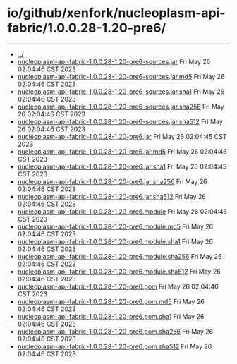 # io/github/xenfork/nucleoplasm-api-fabric/1.0.0.28-1.20-pre6/

---
- [../](../index.md)
- [nucleoplasm-api-fabric-1.0.0.28-1.20-pre6-sources.jar](nucleoplasm-api-fabric-1.0.0.28-1.20-pre6-sources.jar) Fri May 26 02:04:46 CST 2023
- [nucleoplasm-api-fabric-1.0.0.28-1.20-pre6-sources.jar.md5](nucleoplasm-api-fabric-1.0.0.28-1.20-pre6-sources.jar.md5) Fri May 26 02:04:46 CST 2023
- [nucleoplasm-api-fabric-1.0.0.28-1.20-pre6-sources.jar.sha1](nucleoplasm-api-fabric-1.0.0.28-1.20-pre6-sources.jar.sha1) Fri May 26 02:04:46 CST 2023
- [nucleoplasm-api-fabric-1.0.0.28-1.20-pre6-sources.jar.sha256](nucleoplasm-api-fabric-1.0.0.28-1.20-pre6-sources.jar.sha256) Fri May 26 02:04:46 CST 2023
- [nucleoplasm-api-fabric-1.0.0.28-1.20-pre6-sources.jar.sha512](nucleoplasm-api-fabric-1.0.0.28-1.20-pre6-sources.jar.sha512) Fri May 26 02:04:46 CST 2023
- [nucleoplasm-api-fabric-1.0.0.28-1.20-pre6.jar](nucleoplasm-api-fabric-1.0.0.28-1.20-pre6.jar) Fri May 26 02:04:45 CST 2023
- [nucleoplasm-api-fabric-1.0.0.28-1.20-pre6.jar.md5](nucleoplasm-api-fabric-1.0.0.28-1.20-pre6.jar.md5) Fri May 26 02:04:46 CST 2023
- [nucleoplasm-api-fabric-1.0.0.28-1.20-pre6.jar.sha1](nucleoplasm-api-fabric-1.0.0.28-1.20-pre6.jar.sha1) Fri May 26 02:04:45 CST 2023
- [nucleoplasm-api-fabric-1.0.0.28-1.20-pre6.jar.sha256](nucleoplasm-api-fabric-1.0.0.28-1.20-pre6.jar.sha256) Fri May 26 02:04:46 CST 2023
- [nucleoplasm-api-fabric-1.0.0.28-1.20-pre6.jar.sha512](nucleoplasm-api-fabric-1.0.0.28-1.20-pre6.jar.sha512) Fri May 26 02:04:46 CST 2023
- [nucleoplasm-api-fabric-1.0.0.28-1.20-pre6.module](nucleoplasm-api-fabric-1.0.0.28-1.20-pre6.module) Fri May 26 02:04:46 CST 2023
- [nucleoplasm-api-fabric-1.0.0.28-1.20-pre6.module.md5](nucleoplasm-api-fabric-1.0.0.28-1.20-pre6.module.md5) Fri May 26 02:04:46 CST 2023
- [nucleoplasm-api-fabric-1.0.0.28-1.20-pre6.module.sha1](nucleoplasm-api-fabric-1.0.0.28-1.20-pre6.module.sha1) Fri May 26 02:04:46 CST 2023
- [nucleoplasm-api-fabric-1.0.0.28-1.20-pre6.module.sha256](nucleoplasm-api-fabric-1.0.0.28-1.20-pre6.module.sha256) Fri May 26 02:04:46 CST 2023
- [nucleoplasm-api-fabric-1.0.0.28-1.20-pre6.module.sha512](nucleoplasm-api-fabric-1.0.0.28-1.20-pre6.module.sha512) Fri May 26 02:04:46 CST 2023
- [nucleoplasm-api-fabric-1.0.0.28-1.20-pre6.pom](nucleoplasm-api-fabric-1.0.0.28-1.20-pre6.pom) Fri May 26 02:04:46 CST 2023
- [nucleoplasm-api-fabric-1.0.0.28-1.20-pre6.pom.md5](nucleoplasm-api-fabric-1.0.0.28-1.20-pre6.pom.md5) Fri May 26 02:04:46 CST 2023
- [nucleoplasm-api-fabric-1.0.0.28-1.20-pre6.pom.sha1](nucleoplasm-api-fabric-1.0.0.28-1.20-pre6.pom.sha1) Fri May 26 02:04:46 CST 2023
- [nucleoplasm-api-fabric-1.0.0.28-1.20-pre6.pom.sha256](nucleoplasm-api-fabric-1.0.0.28-1.20-pre6.pom.sha256) Fri May 26 02:04:46 CST 2023
- [nucleoplasm-api-fabric-1.0.0.28-1.20-pre6.pom.sha512](nucleoplasm-api-fabric-1.0.0.28-1.20-pre6.pom.sha512) Fri May 26 02:04:46 CST 2023
